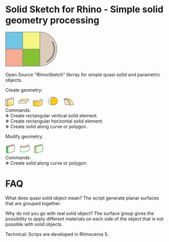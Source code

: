 # Solid Sketch for Rhino - Simple solid geometry processing 
![picture](simples.png)

Open Source "RhinoSketch" librray for simple quasi-solid and parametric objects.

Create geometry:

![picture](Images/ikonok.jpg) <br>
Commands: <br>
❄ Create rectangular vertical solid element.<br>
❄ Create rectangular horizontal solid element.<br>
❄ Create solid along curve or polygon.<br>

Modify geometry:

![picture](Images/ikonokmodosit.jpg) <br>
Commands: <br>
❄ Create solid along curve or polygon.<br>


# FAQ

What does quasi solid object mean? 
The script generate planar surfaces that are grouped together. 

Why do not you go with real solid object?
The surface group gives the possibility to apply different materials on each side of the object that is not possible with solid objects.

Technical:
Scrips are developed in Rhinoceros 5.
